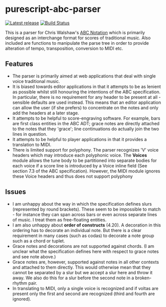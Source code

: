 purescript-abc-parser
=====================

[![Latest release](http://img.shields.io/github/release/newlandsvalley/purescript-abc-parser.svg)](https://github.com/newlandsvalley/purescript-abc-parser/releases)
[![Build Status](https://travis-ci.org/newlandsvalley/purescript-abc-parser.svg?branch=master)](https://travis-ci.org/newlandsvalley/purescript-abc-parser)


This is a parser for Chris Walshaw's [ABC Notation](http://abcnotation.com/) which is primarily designed as an interchange format for scores of traditional music.  Also included are functions to manipulate the parse tree in order to provide alteration of tempo, transposition, conversion to MIDI etc.

Features
--------

*  The parser is primarily aimed at web applications that deal with single voice traditional music.
*  It is biased towards editor applications in that it attempts to be as lenient as possible whilst still honouring the intentions of the ABC specification. In particular, there is no requirement for any header to be present at all - sensible defaults are used instead.  This means that an editor application can allow the user (if she prefers) to concentrate on the notes and only add the headers at a later stage.
*  It attempts to be helpful to score-engraving software.  For example, bars are first class entities in the ABC ADT; grace notes are directly attached to the notes that they 'grace'; line continuations do actually join the two lines in question.
*  It attempts to be helpful to player applications in that it provides a translation to MIDI.
*  There is limited support for polyphony.  The parser recognizes 'V' voice headers which may introduce each polyphonic voice.  The __Voices__ module allows the tune body to be partitioned into separate bodies for each voice if a score line is introduced by a Voice inline field (See section 7.3 of the ABC specification).  However, the MIDI module ignores these Voice headers and thus does not support polyphony

Issues
------

* I am unhappy about the way in which the specification defines slurs (represented by round brackets). These seem to be impossible to match - for instance they can span across bars or even across separate lines of music.  I treat them as free-floating entities.
* I am also unhappy about **order of constructs** (4.20).  A decoration in this ordering has to decorate an individual note.  But there is a clear requirement in many cases (such as codas) to decorate a note group such as a chord or tuplet.
* Grace notes and decorations are not supported against chords.  (I am unclear what the specification defines here with respect to grace notes and see note above.)
* Grace notes are, however, supported against notes in all other contexts and attached to them directly. This would otherwise mean that they cannot be separated by a slur but we accept a slur here and throw it away. We also do this for a slur before the second note in a broken-rhythm pair. 
* In translating to MIDI, only a single voice is recognized and if voltas are present only the first and second are recognized (third and fourth are ignored).



